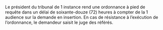 Le président du tribunal de 1 instance rend une ordonnance à pied de requête dans un délai de soixante-douze (72) heures à compter de la 1 audience sur la demande en insertion.
En cas de résistance à l’exécution de l’ordonnance, le demandeur saisit le juge des référés.